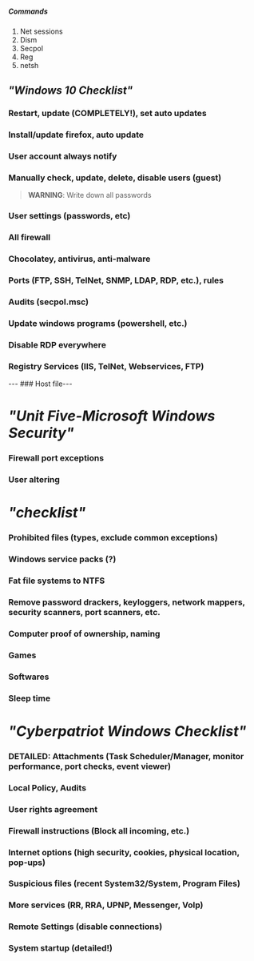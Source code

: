 ##### Commands
1. Net sessions
2. Dism
3. Secpol
4. Reg
5. netsh

*"Windows 10 Checklist"*
----------

### Restart, update (COMPLETELY!), set auto updates
### Install/update firefox, auto update
### User account always notify
### Manually check, update, delete, disable users (guest)
> **WARNING**: Write down all passwords
### User settings (passwords, etc)
### All firewall
### Chocolatey, antivirus, anti-malware
### Ports (FTP, SSH, TelNet, SNMP, LDAP, RDP, etc.), rules
### Audits (secpol.msc)
### Update windows programs (powershell, etc.)
### Disable RDP everywhere
### Registry Services (IIS, TelNet, Webservices, FTP)
--- ### Host file---
# *"Unit Five-Microsoft Windows Security"*
### Firewall port exceptions
### User altering

# *"checklist"*
### Prohibited files (types, exclude common exceptions)
### Windows service packs (?)
### Fat file systems to NTFS
### Remove password drackers, keyloggers, network mappers, security scanners, port scanners, etc.
### Computer proof of ownership, naming
### Games
### Softwares
### Sleep time

# *"Cyberpatriot Windows Checklist"*
### DETAILED: Attachments (Task Scheduler/Manager, monitor performance, port checks, event viewer)
### Local Policy, Audits
### User rights agreement
### Firewall instructions (Block all incoming, etc.)
### Internet options (high security, cookies, physical location, pop-ups)
### Suspicious files (recent System32/System, Program Files)
### More services (RR, RRA, UPNP, Messenger, Volp)
### Remote Settings (disable connections)
### System startup (detailed!)
